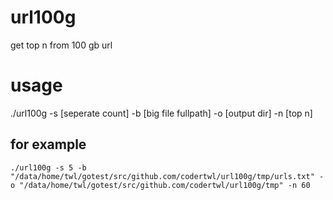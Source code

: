 # url100g
get top n from 100 gb url 

# usage
./url100g -s [seperate count] -b [big file fullpath] -o [output dir] -n [top n]
<br>
## for example
```
./url100g -s 5 -b "/data/home/twl/gotest/src/github.com/codertwl/url100g/tmp/urls.txt" -o "/data/home/twl/gotest/src/github.com/codertwl/url100g/tmp" -n 60
```
<br>
